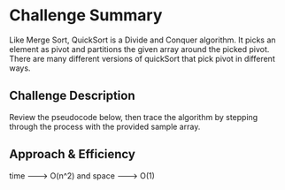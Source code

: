 # Challenge Summary
Like Merge Sort, QuickSort is a Divide and Conquer algorithm. It picks an element as pivot and partitions the given array around the picked pivot. There are many different versions of quickSort that pick pivot in different ways.

## Challenge Description
Review the pseudocode below, then trace the algorithm by stepping through the process with the provided sample array.

## Approach & Efficiency
time ---> O(n^2) and space ---> O(1)

